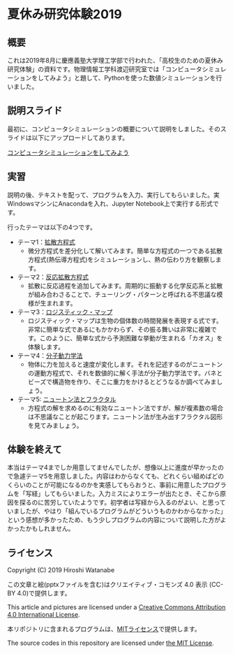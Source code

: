 # 夏休み研究体験2019

## 概要

これは2019年8月に慶應義塾大学理工学部で行われた、「高校生のための夏休み研究体験」の資料です。物理情報工学科渡辺研究室では「コンピュータシミュレーションをしてみよう」と題して、Pythonを使った数値シミュレーションを行いました。

## 説明スライド

最初に、コンピュータシミュレーションの概要について説明をしました。そのスライドは以下にアップロードしてあります。

[コンピュータシミュレーションをしてみよう](https://speakerdeck.com/kaityo256/simulation-for-high-school-students)

## 実習

説明の後、テキストを配って、プログラムを入力、実行してもらいました。実WindowsマシンにAnacondaを入れ、Jupyter Notebook上で実行する形式です。

行ったテーマは以下の4つです。

* テーマ1：[拡散方程式](diffusion/README.md)
  * 微分方程式を差分化して解いてみます。簡単な方程式の一つである拡散方程式(熱伝導方程式)をシミュレーションし、熱の伝わり方を観察します。
* テーマ2：[反応拡散方程式](gs/README.md)
  * 拡散に反応過程を追加してみます。周期的に振動する化学反応系と拡散が組み合わさることで、チューリング・パターンと呼ばれる不思議な模様が生まれます。
* テーマ3：[ロジスティック・マップ](logistic/README.md)
  * ロジスティック・マップは生物の個体数の時間発展を表現する式です。非常に簡単な式であるにもかかわらず、その振る舞いは非常に複雑です。このように、簡単な式から予測困難な挙動が生まれる「カオス」を体験します。
* テーマ4：[分子動力学法](md/README.md)
  * 物体に力を加えると速度が変化します。それを記述するのがニュートンの運動方程式で、それを数値的に解く手法が分子動力学法です。バネとビーズで構造物を作り、そこに重力をかけるとどうなるか調べてみましょう。
* テーマ5: [ニュートン法とフラクタル](newton/README.md)
  * 方程式の解を求めるのに有効なニュートン法ですが、解が複素数の場合は不思議なことが起こります。ニュートン法が生み出すフラクタル図形を見てみましょう。

## 体験を終えて

本当はテーマ4までしか用意してませんでしたが、想像以上に進度が早かったので急遽テーマ5を用意しました。内容はわからなくても、どれくらい組めばどのくらいのことが可能になるのかを実感してもらおうと、事前に用意したプログラムを「写経」してもらいました。入力ミスによりエラーが出たとき、そこから原因を探るのに苦労していたようです。初学者は写経から入るのがよい、と思っていましたが、やはり「組んでいるプログラムがどういうものかわからなかった」という感想が多かったため、もう少しプログラムの内容について説明した方がよかったかもしれません。

## ライセンス

Copyright (C) 2019 Hiroshi Watanabe

この文章と絵(pptxファイルを含む)はクリエイティブ・コモンズ 4.0 表示 (CC-BY 4.0)で提供します。

This article and pictures are licensed under a [Creative Commons Attribution 4.0 International License](https://creativecommons.org/licenses/by/4.0/).

本リポジトリに含まれるプログラムは、[MITライセンス](https://opensource.org/licenses/MIT)で提供します。

The source codes in this repository are licensed under [the MIT License](https://opensource.org/licenses/MIT).
